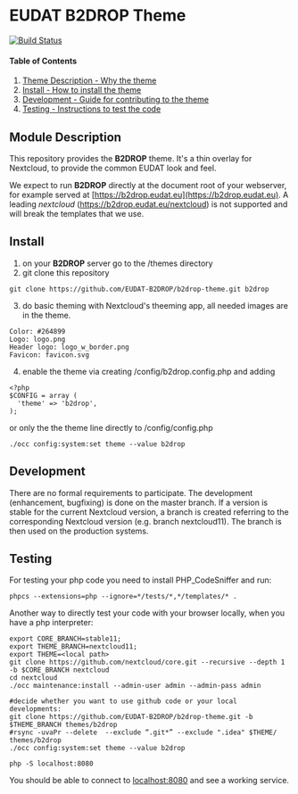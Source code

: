 # EUDAT B2DROP Theme

[![Build Status](https://travis-ci.org/EUDAT-B2DROP/b2drop-theme.svg?branch=master)](https://travis-ci.org/EUDAT-B2DROP/b2drop-theme)

#### Table of Contents

1. [Theme Description - Why the theme](#module-description)
2. [Install - How to install the theme](#install)
3. [Development - Guide for contributing to the theme](#development)
4. [Testing - Instructions to test the code](#testing)


## Module Description

This repository provides the **B2DROP** theme. It's a thin overlay for Nextcloud, to provide the common EUDAT look and feel.

We expect to run **B2DROP** directly at the document root of your webserver, for example served at [https://b2drop.eudat.eu](https://b2drop.eudat.eu). A leading _nextcloud_ (https://b2drop.eudat.eu/nextcloud) is not supported and will break the templates that we use.

## Install

1. on your **B2DROP** server go to the <Nextcloud>/themes directory
2. git clone this repository
```
git clone https://github.com/EUDAT-B2DROP/b2drop-theme.git b2drop
```
3. do basic theming with Nextcloud's theeming app, all needed images are in the theme.
```
Color: #264899
Logo: logo.png
Header logo: logo_w_border.png
Favicon: favicon.svg
```
4. enable the theme via creating <Nextcloud>/config/b2drop.config.php and adding
```
<?php
$CONFIG = array (
  'theme' => 'b2drop',
);
```
or only the the theme line directly to <Nextcloud>/config/config.php
```
./occ config:system:set theme --value b2drop
```

## Development

There are no formal requirements to participate. The development (enhancement, bugfixing) is done on the master branch.
If a version is stable for the current Nextcloud version, a branch is created referring to the corresponding Nextcloud version (e.g. branch nextcloud11). The branch is then used on the production systems.

## Testing

For testing your php code you need to install PHP_CodeSniffer and run:
```
phpcs --extensions=php --ignore=*/tests/*,*/templates/* .
```

Another way to directly test your code with your browser locally, when you have a php interpreter:


```
export CORE_BRANCH=stable11;
export THEME_BRANCH=nextcloud11;
export THEME=<local path>
git clone https://github.com/nextcloud/core.git --recursive --depth 1 -b $CORE_BRANCH nextcloud
cd nextcloud
./occ maintenance:install --admin-user admin --admin-pass admin

#decide whether you want to use github code or your local developments:
git clone https://github.com/EUDAT-B2DROP/b2drop-theme.git -b $THEME_BRANCH themes/b2drop
#rsync -uvaPr --delete  --exclude “.git*” --exclude ".idea" $THEME/ themes/b2drop
./occ config:system:set theme --value b2drop

php -S localhost:8080

```

You should be able to connect to [localhost:8080](http://localhost:8080) and see a working service. 
